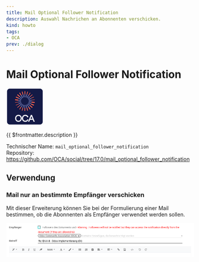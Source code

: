 ```yaml
---
title: Mail Optional Follower Notification
description: Auswahl Nachrichen an Abonnenten verschicken.
kind: howto
tags:
- OCA
prev: ./dialog
---
```

# Mail Optional Follower Notification
![icon_oca_app](attachments/icon_oca_app.png)

{{ $frontmatter.description }}

Technischer Name: `mail_optional_follower_notification`\
Repository: <https://github.com/OCA/social/tree/17.0/mail_optional_follower_notification>

## Verwendung

### Mail nur an bestimmte Empfänger verschicken

Mit dieser Erweiterung können Sie bei der Formulierung einer Mail bestimmen, ob die Abonnenten als Empfänger verwendet werden sollen.

![](attachments/Mail%20optional%20follower%20notification.png)